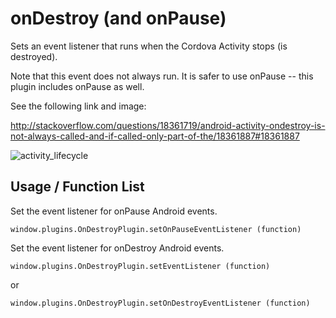 onDestroy (and onPause)
========================

Sets an event listener that runs when the Cordova Activity stops (is destroyed).

Note that this event does not always run. It is safer to use onPause -- this plugin includes onPause as well.

See the following link and image:

http://stackoverflow.com/questions/18361719/android-activity-ondestroy-is-not-always-called-and-if-called-only-part-of-the/18361887#18361887

![activity_lifecycle](https://developer.android.com/images/activity_lifecycle.png)

Usage / Function List
----------------------

Set the event listener for onPause Android events.
````
window.plugins.OnDestroyPlugin.setOnPauseEventListener (function)
````

Set the event listener for onDestroy Android events.
````
window.plugins.OnDestroyPlugin.setEventListener (function)
````
or
````
window.plugins.OnDestroyPlugin.setOnDestroyEventListener (function)
````

